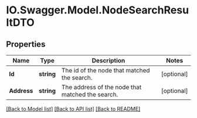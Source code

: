 # IO.Swagger.Model.NodeSearchResultDTO
## Properties

Name | Type | Description | Notes
------------ | ------------- | ------------- | -------------
**Id** | **string** | The id of the node that matched the search. | [optional] 
**Address** | **string** | The address of the node that matched the search. | [optional] 

[[Back to Model list]](../README.md#documentation-for-models) [[Back to API list]](../README.md#documentation-for-api-endpoints) [[Back to README]](../README.md)

